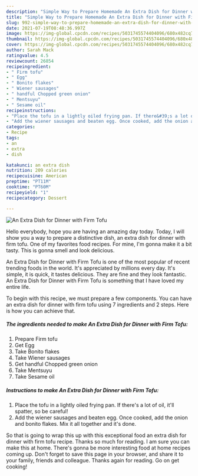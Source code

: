 ```yaml
---
description: "Simple Way to Prepare Homemade An Extra Dish for Dinner with Firm Tofu"
title: "Simple Way to Prepare Homemade An Extra Dish for Dinner with Firm Tofu"
slug: 992-simple-way-to-prepare-homemade-an-extra-dish-for-dinner-with-firm-tofu
date: 2021-07-19T08:48:36.997Z
image: https://img-global.cpcdn.com/recipes/5031745574404096/680x482cq70/an-extra-dish-for-dinner-with-firm-tofu-recipe-main-photo.jpg
thumbnail: https://img-global.cpcdn.com/recipes/5031745574404096/680x482cq70/an-extra-dish-for-dinner-with-firm-tofu-recipe-main-photo.jpg
cover: https://img-global.cpcdn.com/recipes/5031745574404096/680x482cq70/an-extra-dish-for-dinner-with-firm-tofu-recipe-main-photo.jpg
author: Sarah Mack
ratingvalue: 4.5
reviewcount: 26854
recipeingredient:
- " Firm tofu"
- " Egg"
- " Bonito flakes"
- " Wiener sausages"
- " handful Chopped green onion"
- " Mentsuyu"
- " Sesame oil"
recipeinstructions:
- "Place the tofu in a lightly oiled frying pan. If there&#39;s a lot of oil, it&#39;ll spatter, so be careful!"
- "Add the wiener sausages and beaten egg. Once cooked, add the onion and bonito flakes. Mix it all together and it&#39;s done."
categories:
- Recipe
tags:
- an
- extra
- dish

katakunci: an extra dish 
nutrition: 209 calories
recipecuisine: American
preptime: "PT11M"
cooktime: "PT60M"
recipeyield: "1"
recipecategory: Dessert

---
```



![An Extra Dish for Dinner with Firm Tofu](https://img-global.cpcdn.com/recipes/5031745574404096/680x482cq70/an-extra-dish-for-dinner-with-firm-tofu-recipe-main-photo.jpg)

Hello everybody, hope you are having an amazing day today. Today, I will show you a way to prepare a distinctive dish, an extra dish for dinner with firm tofu. One of my favorites food recipes. For mine, I'm gonna make it a bit tasty. This is gonna smell and look delicious.

An Extra Dish for Dinner with Firm Tofu is one of the most popular of recent trending foods in the world. It's appreciated by millions every day. It's simple, it is quick, it tastes delicious. They are fine and they look fantastic. An Extra Dish for Dinner with Firm Tofu is something that I have loved my entire life.




To begin with this recipe, we must prepare a few components. You can have an extra dish for dinner with firm tofu using 7 ingredients and 2 steps. Here is how you can achieve that.

<!--inarticleads1-->

##### The ingredients needed to make An Extra Dish for Dinner with Firm Tofu:

1. Prepare  Firm tofu
1. Get  Egg
1. Take  Bonito flakes
1. Take  Wiener sausages
1. Get  handful Chopped green onion
1. Take  Mentsuyu
1. Take  Sesame oil




<!--inarticleads2-->

##### Instructions to make An Extra Dish for Dinner with Firm Tofu:

1. Place the tofu in a lightly oiled frying pan. If there&#39;s a lot of oil, it&#39;ll spatter, so be careful!
1. Add the wiener sausages and beaten egg. Once cooked, add the onion and bonito flakes. Mix it all together and it&#39;s done.




So that is going to wrap this up with this exceptional food an extra dish for dinner with firm tofu recipe. Thanks so much for reading. I am sure you can make this at home. There's gonna be more interesting food at home recipes coming up. Don't forget to save this page in your browser, and share it to your family, friends and colleague. Thanks again for reading. Go on get cooking!
